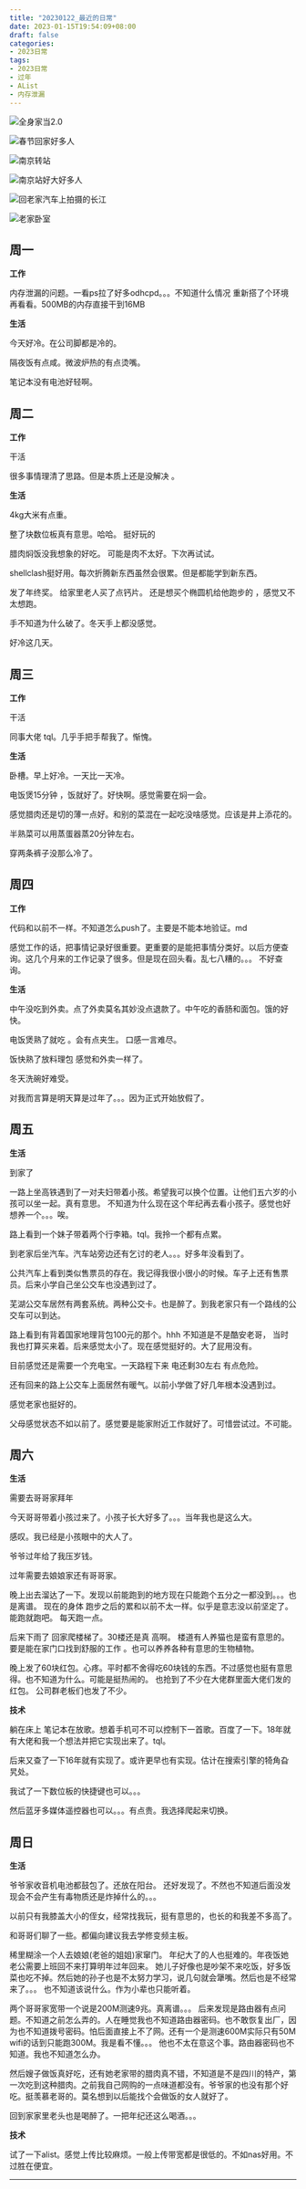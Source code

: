 ```yaml
---
title: "20230122_最近的日常"
date: 2023-01-15T19:54:09+08:00
draft: false
categories:
- 2023日常
tags:
- 2023日常
- 过年
- AList
- 内存泄漏
---
```


![全身家当2.0](https://raw.githubusercontent.com/nianyisi/20220717/main/2023/1/IMG_20230120_091633771.jpg)



![春节回家好多人](https://raw.githubusercontent.com/nianyisi/20220717/main/2023/1/IMG_20230120_113620223_HDR.jpg)




![南京转站](https://raw.githubusercontent.com/nianyisi/20220717/main/2023/1/IMG_20230120_133701692_HDR.jpg)


![南京站好大好多人](https://raw.githubusercontent.com/nianyisi/20220717/main/2023/1/IMG_20230120_135512387_HDR.jpg)


![回老家汽车上拍摄的长江](https://raw.githubusercontent.com/nianyisi/20220717/main/2023/1/IMG_20230120_154644849.jpg)



![老家卧室](https://raw.githubusercontent.com/nianyisi/20220717/main/2023/1/IMG_20230121_002610395.jpg)




## 周一

**工作**

内存泄漏的问题。一看ps拉了好多odhcpd。。。不知道什么情况 重新搭了个环境再看看。500MB的内存直接干到16MB

**生活**

今天好冷。在公司脚都是冷的。

隔夜饭有点咸。微波炉热的有点烫嘴。

笔记本没有电池好轻啊。



## 周二

**工作**

干活 

很多事情理清了思路。但是本质上还是没解决 。

**生活**

4kg大米有点重。

整了块数位板真有意思。哈哈。 挺好玩的

腊肉焖饭没我想象的好吃。 可能是肉不太好。下次再试试。

shellclash挺好用。每次折腾新东西虽然会很累。但是都能学到新东西。

发了年终奖。 给家里老人买了点钙片。 还是想买个椭圆机给他跑步的 ，感觉又不太想跑。

手不知道为什么破了。冬天手上都没感觉。

好冷这几天。

## 周三


**工作**

干活

同事大佬 tql。几乎手把手帮我了。惭愧。 

**生活**

卧槽。早上好冷。一天比一天冷。

电饭煲15分钟 ，饭就好了。好快啊。感觉需要在焖一会。

感觉腊肉还是切的薄一点好。和别的菜混在一起吃没啥感觉。应该是井上添花的。

半熟菜可以用蒸蛋器蒸20分钟左右。

穿两条裤子没那么冷了。

## 周四


**工作**

代码和以前不一样。不知道怎么push了。主要是不能本地验证。md

感觉工作的话，把事情记录好很重要。更重要的是能把事情分类好。以后方便查询。这几个月来的工作记录了很多。但是现在回头看。乱七八糟的。。。 不好查询。


**生活**

中午没吃到外卖。点了外卖莫名其妙没点退款了。中午吃的香肠和面包。饿的好快。

电饭煲熟了就吃 。会有点夹生。 口感一言难尽。

饭快熟了放料理包 感觉和外卖一样了。

冬天洗碗好难受。

对我而言算是明天算是过年了。。。因为正式开始放假了。


## 周五


**生活**


到家了 

一路上坐高铁遇到了一对夫妇带着小孩。希望我可以换个位置。让他们五六岁的小孩可以坐一起。真有意思。 不知道为什么现在这个年纪再去看小孩子。感觉也好想养一个。。。唉。

路上看到一个妹子带着两个行李箱。tql。我拎一个都有点累。

到老家后坐汽车。汽车站旁边还有乞讨的老人。。。好多年没看到了。

公共汽车上看到类似售票员的存在。我记得我很小很小的时候。车子上还有售票员。后来小学自己坐公交车也没遇到过了。

芜湖公交车居然有两套系统。两种公交卡。也是醉了。到我老家只有一个路线的公交车可以到达。

路上看到有背着国家地理背包100元的那个。hhh 不知道是不是酷安老哥， 当时我也打算买来着。后来感觉太小了。现在感觉挺好的。大了屁用没有。

目前感觉还是需要一个充电宝。一天路程下来 电还剩30左右 有点危险。

还有回来的路上公交车上面居然有暖气。以前小学做了好几年根本没遇到过。

感觉老家也挺好的。

父母感觉状态不如以前了。感觉要是能家附近工作就好了。可惜尝试过。不可能。

## 周六

**生活**

需要去哥哥家拜年

今天哥哥带着小孩过来了。小孩子长大好多了。。。当年我也是这么大。

感叹。我已经是小孩眼中的大人了。

爷爷过年给了我压岁钱。

过年需要去娘娘家还有哥哥家。

晚上出去溜达了一下。发现以前能跑到的地方现在只能跑个五分之一都没到。。。也是离谱。 现在的身体 跑步之后的累和以前不太一样。似乎是意志没以前坚定了。 能跑就跑吧。 每天跑一点。

后来下雨了 回家爬楼梯了。30楼还是真 高啊。 楼道有人养猫也是蛮有意思的。要是能在家门口找到舒服的工作 。也可以养养各种有意思的生物植物。

晚上发了60块红包。心疼。平时都不舍得吃60块钱的东西。不过感觉也挺有意思得。也不知道为什么。可能是挺热闹的。 也抢到了不少在大佬群里面大佬们发的红包。 公司群老板们也发了不少。 


**技术**

躺在床上 笔记本在放歌。想着手机可不可以控制下一首歌。百度了一下。18年就有大佬和我一个想法并把它实现出来了。tql。

后来又查了一下16年就有实现了。或许更早也有实现。估计在搜索引擎的犄角旮旯处。

我试了一下数位板的快捷键也可以。。。

然后蓝牙多媒体遥控器也可以。。。有点贵。我选择爬起来切换。

## 周日

**生活**

爷爷家收音机电池都鼓包了。还放在阳台。 还好发现了。不然也不知道后面没发现会不会产生有毒物质还是炸掉什么的。。。

以前只有我膝盖大小的侄女，经常找我玩，挺有意思的，也长的和我差不多高了。 

和哥哥们聊了一些。都偏向建议我去学修变频主板。

稀里糊涂一个人去娘娘(老爸的姐姐)家窜门。
年纪大了的人也挺难的。年夜饭她老公需要上班回不来打算明年过年回来。 她儿子好像也是吵架不来吃饭，好多饭菜也吃不掉。然后她的孙子也是不太努力学习，说几句就会犟嘴。然后也是不经常来了。。。 也不知道该说什么。作为小辈也只能听着。

两个哥哥家宽带一个说是200M测速9兆。真离谱。。。 后来发现是路由器有点问题。不知道之前怎么弄的。人在睡觉我也不知道路由器密码。也不敢恢复出厂，因为也不知道拨号密码。怕后面直接上不了网。还有一个是测速600M实际只有50M wifi的话到只能跑300M。我是看不懂。。。 他也不太在意这个事。路由器密码也不知道。我也不知道怎么办。

然后嫂子做饭真好吃，还有她老家带的腊肉真不错，不知道是不是四川的特产，第一次吃到这种腊肉。之前我自己网购的一点味道都没有。爷爷家的也没有那个好吃。挺羡慕老哥的。莫名想到以后能找个会做饭的女人就好了。

回到家家里老头也是喝醉了。一把年纪还这么喝酒。。。


**技术**

试了一下alist。感觉上传比较麻烦。一般上传带宽都是很低的。不如nas好用。不过胜在便宜。

---


